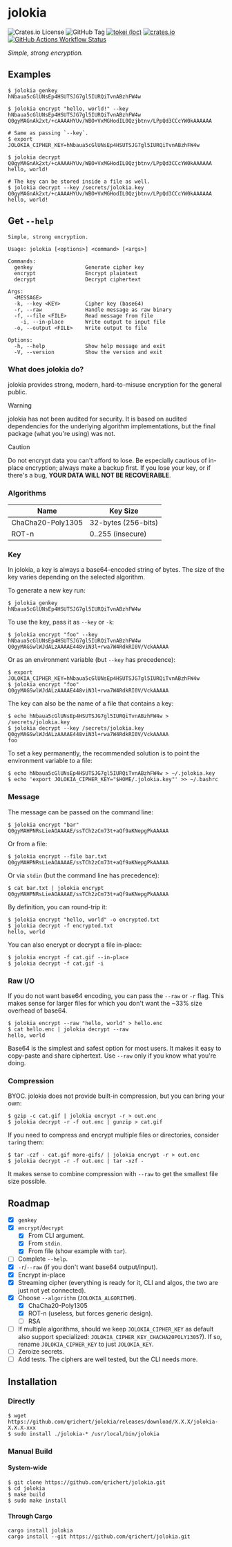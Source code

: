 # jolokia

![Crates.io License](https://img.shields.io/crates/l/jolokia)
![GitHub Tag](https://img.shields.io/github/v/tag/qrichert/jolokia?sort=semver&filter=*.*.*&label=release)
[![tokei (loc)](https://tokei.rs/b1/github/qrichert/jolokia?label=loc&style=flat)](https://github.com/XAMPPRocky/tokei)
[![crates.io](https://img.shields.io/crates/d/jolokia?logo=rust&logoColor=white&color=orange)](https://crates.io/crates/jolokia)
[![GitHub Actions Workflow Status](https://img.shields.io/github/actions/workflow/status/qrichert/jolokia/ci.yml?label=tests)](https://github.com/qrichert/jolokia/actions)

_Simple, strong encryption._

## Examples

```console
$ jolokia genkey
hNbaua5cGlUNsEp4HSUTSJG7gl5IURQiTvnABzhFW4w

$ jolokia encrypt "hello, world!" --key hNbaua5cGlUNsEp4HSUTSJG7gl5IURQiTvnABzhFW4w
Q0gyMAGnAk2xt/+cAAAAHYUv/WBO+VxMGHodIL0Qzjbtnv/LPpQd3CCcYW0kAAAAAA

# Same as passing `--key`.
$ export JOLOKIA_CIPHER_KEY=hNbaua5cGlUNsEp4HSUTSJG7gl5IURQiTvnABzhFW4w

$ jolokia decrypt Q0gyMAGnAk2xt/+cAAAAHYUv/WBO+VxMGHodIL0Qzjbtnv/LPpQd3CCcYW0kAAAAAA
hello, world!

# The key can be stored inside a file as well.
$ jolokia decrypt --key /secrets/jolokia.key Q0gyMAGnAk2xt/+cAAAAHYUv/WBO+VxMGHodIL0Qzjbtnv/LPpQd3CCcYW0kAAAAAA
hello, world!
```

## Get `--help`

```
Simple, strong encryption.

Usage: jolokia [<options>] <command> [<args>]

Commands:
  genkey                 Generate cipher key
  encrypt                Encrypt plaintext
  decrypt                Decrypt ciphertext

Args:
  <MESSAGE>
  -k, --key <KEY>        Cipher key (base64)
  -r, --raw              Handle message as raw binary
  -f, --file <FILE>      Read message from file
    -i, --in-place       Write output to input file
  -o, --output <FILE>    Write output to file

Options:
  -h, --help             Show help message and exit
  -V, --version          Show the version and exit
```

### What does jolokia do?

jolokia provides strong, modern, hard-to-misuse encryption for the
general public.

> [!WARNING]
>
> jolokia has not been audited for security. It is based on audited
> dependencies for the underlying algorithm implementations, but the
> final package (what you're using) was not.

> [!CAUTION]
>
> Do not encrypt data you can't afford to lose. Be especially cautious
> of in-place encryption; always make a backup first. If you lose your
> key, or if there's a bug, **YOUR DATA WILL NOT BE RECOVERABLE**.

### Algorithms

| Name              | Key Size            |
| ----------------- | ------------------- |
| ChaCha20-Poly1305 | 32-bytes (256-bits) |
| ROT-n             | 0..255 (insecure)   |

### Key

In jolokia, a key is always a base64-encoded string of bytes. The size
of the key varies depending on the selected algorithm.

To generate a new key run:

```console
$ jolokia genkey
hNbaua5cGlUNsEp4HSUTSJG7gl5IURQiTvnABzhFW4w
```

To use the key, pass it as `--key` or `-k`:

```console
$ jolokia encrypt "foo" --key hNbaua5cGlUNsEp4HSUTSJG7gl5IURQiTvnABzhFW4w
Q0gyMAGSwlWJdALzAAAAE448viN3l+rwa7W4RdkRI0V/VckAAAAA
```

Or as an environment variable (but `--key` has precedence):

```console
$ export JOLOKIA_CIPHER_KEY=hNbaua5cGlUNsEp4HSUTSJG7gl5IURQiTvnABzhFW4w
$ jolokia encrypt "foo"
Q0gyMAGSwlWJdALzAAAAE448viN3l+rwa7W4RdkRI0V/VckAAAAA
```

The key can also be the name of a file that contains a key:

```console
$ echo hNbaua5cGlUNsEp4HSUTSJG7gl5IURQiTvnABzhFW4w > /secrets/jolokia.key
$ jolokia decrypt --key /secrets/jolokia.key Q0gyMAGSwlWJdALzAAAAE448viN3l+rwa7W4RdkRI0V/VckAAAAA
foo
```

To set a key permanently, the recommended solution is to point the
environment variable to a file:

```console
$ echo hNbaua5cGlUNsEp4HSUTSJG7gl5IURQiTvnABzhFW4w > ~/.jolokia.key
$ echo 'export JOLOKIA_CIPHER_KEY="$HOME/.jolokia.key"' >> ~/.bashrc
```

### Message

The message can be passed on the command line:

```console
$ jolokia encrypt "bar"
Q0gyMAHPNRsLieAOAAAAE/ssTCh2zCm73t+aQf9aKNepgPkAAAAA
```

Or from a file:

```console
$ jolokia encrypt --file bar.txt
Q0gyMAHPNRsLieAOAAAAE/ssTCh2zCm73t+aQf9aKNepgPkAAAAA
```

Or via `stdin` (but the command line has precedence):

```console
$ cat bar.txt | jolokia encrypt
Q0gyMAHPNRsLieAOAAAAE/ssTCh2zCm73t+aQf9aKNepgPkAAAAA
```

By definition, you can round-trip it:

```console
$ jolokia encrypt "hello, world" -o encrypted.txt
$ jolokia decrypt -f encrypted.txt
hello, world
```

You can also encrypt or decrypt a file in-place:

```console
$ jolokia encrypt -f cat.gif --in-place
$ jolokia decrypt -f cat.gif -i
```

### Raw I/O

If you do not want base64 encoding, you can pass the `--raw` or `-r`
flag. This makes sense for larger files for which you don't want the
~33% size overhead of base64.

```console
$ jolokia encrypt --raw "hello, world" > hello.enc
$ cat hello.enc | jolokia decrypt --raw
hello, world
```

Base64 is the simplest and safest option for most users. It makes it
easy to copy-paste and share ciphertext. Use `--raw` only if you know
what you're doing.

### Compression

BYOC. jolokia does not provide built-in compression, but you can bring
your own:

```console
$ gzip -c cat.gif | jolokia encrypt -r > out.enc
$ jolokia decrypt -r -f out.enc | gunzip > cat.gif
```

If you need to compress and encrypt multiple files or directories,
consider `tar`ing them:

```console
$ tar -czf - cat.gif more-gifs/ | jolokia encrypt -r > out.enc
$ jolokia decrypt -r -f out.enc | tar -xzf -
```

It makes sense to combine compression with `--raw` to get the smallest
file size possible.

## Roadmap

- [x] `genkey`
- [x] `encrypt`/`decrypt`
  - [x] From CLI argument.
  - [x] From `stdin`.
  - [x] From file (show example with `tar`).
- [ ] Complete `--help`.
- [x] `-r`/`--raw` (if you don't want base64 output/input).
- [x] Encrypt in-place
- [x] Streaming cipher (everything is ready for it, CLI and algos, the
      two are just not yet connected).
- [x] Choose `--algorithm` (`JOLOKIA_ALGORITHM`).
  - [x] ChaCha20-Poly1305
  - [x] ROT-n (useless, but forces generic design).
  - [ ] RSA
- [ ] If multiple algorithms, should we keep `JOLOKIA_CIPHER_KEY` as
      default also support specialized:
      `JOLOKIA_CIPHER_KEY_CHACHA20POLY1305`?). If so, rename
      `JOLOKIA_CIPHER_KEY` to just `JOLOKIA_KEY`.
- [ ] Zeroize secrets.
- [ ] Add tests. The ciphers are well tested, but the CLI needs more.

## Installation

### Directly

```console
$ wget https://github.com/qrichert/jolokia/releases/download/X.X.X/jolokia-X.X.X-xxx
$ sudo install ./jolokia-* /usr/local/bin/jolokia
```

### Manual Build

#### System-wide

```console
$ git clone https://github.com/qrichert/jolokia.git
$ cd jolokia
$ make build
$ sudo make install
```

#### Through Cargo

```shell
cargo install jolokia
cargo install --git https://github.com/qrichert/jolokia.git
```
